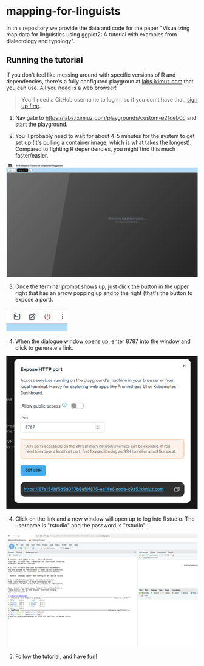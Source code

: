 # mapping-for-linguists
In this repository we provide the data and code for the paper "Visualizing map data for linguistics using ggplot2: A tutorial with examples from dialectology and typology". 

## Running the tutorial

If you don't feel like messing around with specific versions of R and dependencies, there's a fully configured playgroun at [labs.iximuz.com](https://labs.iximiuz.com/playgrounds/custom-e21deb0c) that you can use. All you need is a web browser!

> You'll need a GitHub username to log in, so if you don't have that, [sign up first](https://github.com/).

1. Navigate to https://labs.iximiuz.com/playgrounds/custom-e21deb0c and start the playground.

2. You'll probably need to wait for about 4-5 minutes for the system to get set up (it's pulling a container image, which is what takes the longest). Compared to fighting R dependencies, you might find this much faster/easier.

![playground warming up](playground_warming_up.png)

3. Once the terminal prompt shows up, just click the button in the upper right that has an arrow popping up and to the right (that's the button to expose a port).

![port expose icon](expose_port_icon.png)

4. When the dialogue window opens up, enter 8787 into the window and click to generate a link.

![expose a port](expose_a_port.png)

4. Click on the link and a new window will open up to log into Rstudio. The username is "rstudio" and the password is "rstudio".

![rstudio is running](rstudio_is_running.png)

5. Follow the tutorial, and have fun!

